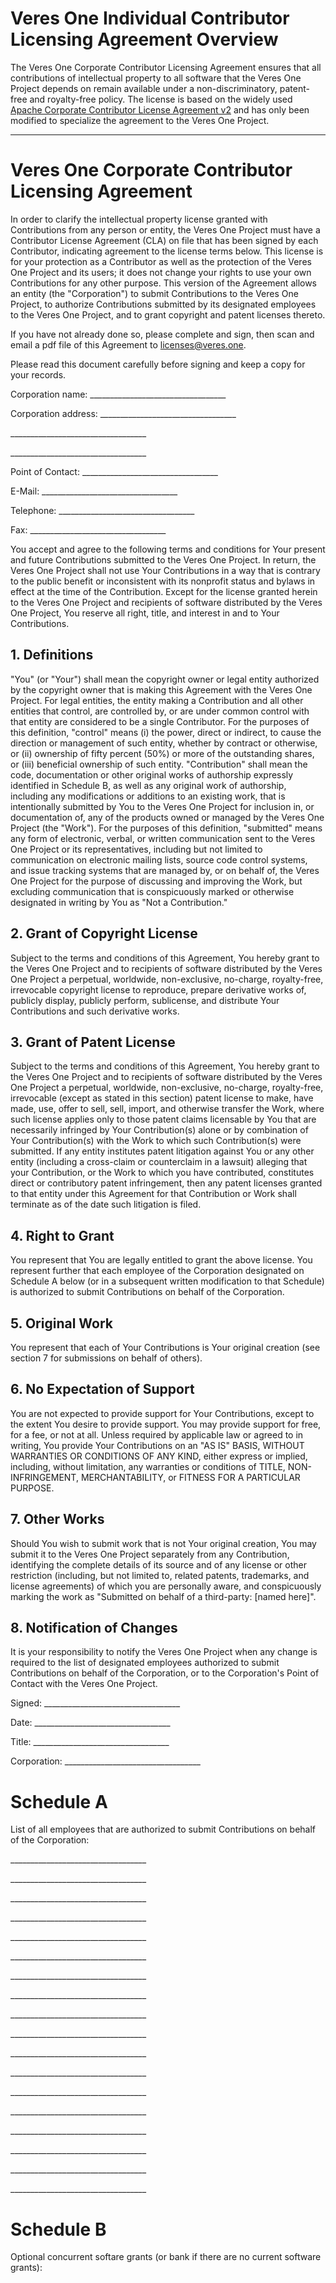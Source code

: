 # Veres One Individual Contributor Licensing Agreement Overview

The Veres One Corporate Contributor Licensing Agreement ensures that
all contributions of intellectual property to all software that the
Veres One Project depends on remain available under a non-discriminatory,
patent-free and royalty-free policy. The license is based on the widely used
[Apache Corporate Contributor License Agreement v2](https://www.apache.org/licenses/cla-corporate.pdf)
and has only been modified to specialize the agreement to the Veres One Project.

-------------------

# Veres One Corporate Contributor Licensing Agreement

In order to clarify the intellectual property license
granted with Contributions from any person or entity, the Veres One Project
must have a Contributor License Agreement (CLA) on file that has been
signed by each Contributor, indicating agreement to the license terms
below. This license is for your protection as a Contributor as well
as the protection of the Veres One Project and its users; it does not change
your rights to use your own Contributions for any other purpose.
This version of the Agreement allows an entity (the "Corporation") to
submit Contributions to the Veres One Project, to authorize Contributions
submitted by its designated employees to the Veres One Project, and to grant
copyright and patent licenses thereto.

If you have not already done so, please complete and sign, then scan and
email a pdf file of this Agreement to licenses@veres.one.

Please read this document carefully before signing and keep a copy for
your records.

Corporation name: \_\_\_\_\_\_\_\_\_\_\_\_\_\_\_\_\_\_\_\_\_\_\_\_\_\_\_\_\_\_\_\_\_\_

Corporation address: \_\_\_\_\_\_\_\_\_\_\_\_\_\_\_\_\_\_\_\_\_\_\_\_\_\_\_\_\_\_\_\_\_\_

\_\_\_\_\_\_\_\_\_\_\_\_\_\_\_\_\_\_\_\_\_\_\_\_\_\_\_\_\_\_\_\_\_\_

\_\_\_\_\_\_\_\_\_\_\_\_\_\_\_\_\_\_\_\_\_\_\_\_\_\_\_\_\_\_\_\_\_\_

Point of Contact: \_\_\_\_\_\_\_\_\_\_\_\_\_\_\_\_\_\_\_\_\_\_\_\_\_\_\_\_\_\_\_\_\_\_

E-Mail: \_\_\_\_\_\_\_\_\_\_\_\_\_\_\_\_\_\_\_\_\_\_\_\_\_\_\_\_\_\_\_\_\_\_

Telephone: \_\_\_\_\_\_\_\_\_\_\_\_\_\_\_\_\_\_\_\_\_\_\_\_\_\_\_\_\_\_\_\_\_\_

Fax: \_\_\_\_\_\_\_\_\_\_\_\_\_\_\_\_\_\_\_\_\_\_\_\_\_\_\_\_\_\_\_\_\_\_


You accept and agree to the following terms and conditions for Your
present and future Contributions submitted to the Veres One Project. In
return, the Veres One Project shall not use Your Contributions in a way that
is contrary to the public benefit or inconsistent with its nonprofit
status and bylaws in effect at the time of the Contribution. Except
for the license granted herein to the Veres One Project and recipients of
software distributed by the Veres One Project, You reserve all right, title,
and interest in and to Your Contributions.

## 1. Definitions

"You" (or "Your") shall mean the copyright owner or legal entity
authorized by the copyright owner that is making this Agreement
with the Veres One Project. For legal entities, the entity making a
Contribution and all other entities that control, are controlled by,
or are under common control with that entity are considered to be a
single Contributor. For the purposes of this definition, "control"
means (i) the power, direct or indirect, to cause the direction or
management of such entity, whether by contract or otherwise, or
(ii) ownership of fifty percent (50%) or more of the outstanding
shares, or (iii) beneficial ownership of such entity.
"Contribution" shall mean the code, documentation or other original
works of authorship expressly identified in Schedule B, as well as
any original work of authorship, including
any modifications or additions to an existing work, that is intentionally
submitted by You to the Veres One Project for inclusion in, or
documentation of, any of the products owned or managed by the
Veres One Project (the "Work"). For the purposes of this definition,
"submitted" means any form of electronic, verbal, or written
communication sent to the Veres One Project or its representatives,
including but not limited to communication on electronic mailing
lists, source code control systems, and issue tracking systems
that are managed by, or on behalf of, the Veres One Project for the
purpose of discussing and improving the Work, but excluding
communication that is conspicuously marked or otherwise designated
in writing by You as "Not a Contribution."


## 2. Grant of Copyright License

Subject to the terms and conditions
of this Agreement, You hereby grant to the Veres One Project and to
recipients of software distributed by the Veres One Project a perpetual,
worldwide, non-exclusive, no-charge, royalty-free, irrevocable
copyright license to reproduce, prepare derivative works of,
publicly display, publicly perform, sublicense, and distribute
Your Contributions and such derivative works.

## 3. Grant of Patent License

Subject to the terms and conditions of
this Agreement, You hereby grant to the Veres One Project and to recipients
of software distributed by the Veres One Project a perpetual, worldwide,
non-exclusive, no-charge, royalty-free, irrevocable (except as
stated in this section) patent license to make, have made, use,
offer to sell, sell, import, and otherwise transfer the Work,
where such license applies only to those patent claims licensable
by You that are necessarily infringed by Your Contribution(s)
alone or by combination of Your Contribution(s) with the Work to
which such Contribution(s) were submitted. If any entity institutes
patent litigation against You or any other entity (including a
cross-claim or counterclaim in a lawsuit) alleging that your
Contribution, or the Work to which you have contributed, constitutes
direct or contributory patent infringement, then any patent licenses
granted to that entity under this Agreement for that Contribution or
Work shall terminate as of the date such litigation is filed.

## 4. Right to Grant

You represent that You are legally entitled to grant the above
license. You represent further that each employee of the
Corporation designated on Schedule A below (or in a subsequent
written modification to that Schedule) is authorized to submit
Contributions on behalf of the Corporation.

## 5. Original Work

You represent that each of Your Contributions is Your original
creation (see section 7 for submissions on behalf of others).

## 6. No Expectation of Support

You are not expected to provide support for Your Contributions,
except to the extent You desire to provide support. You may provide
support for free, for a fee, or not at all. Unless required by
applicable law or agreed to in writing, You provide Your
Contributions on an "AS IS" BASIS, WITHOUT WARRANTIES OR CONDITIONS
OF ANY KIND, either express or implied, including, without
limitation, any warranties or conditions of TITLE, NON-INFRINGEMENT,
MERCHANTABILITY, or FITNESS FOR A PARTICULAR PURPOSE.

## 7. Other Works

Should You wish to submit work that is not Your original creation,
You may submit it to the Veres One Project separately from any
Contribution, identifying the complete details of its source and
of any license or other restriction (including, but not limited
to, related patents, trademarks, and license agreements) of which
you are personally aware, and conspicuously marking the work as
"Submitted on behalf of a third-party: [named here]".

## 8. Notification of Changes

It is your responsibility to notify the Veres One Project when any change
is required to the list of designated employees authorized to submit
Contributions on behalf of the Corporation, or to the Corporation's
Point of Contact with the Veres One Project.

Signed: \_\_\_\_\_\_\_\_\_\_\_\_\_\_\_\_\_\_\_\_\_\_\_\_\_\_\_\_\_\_\_\_\_\_

Date: \_\_\_\_\_\_\_\_\_\_\_\_\_\_\_\_\_\_\_\_\_\_\_\_\_\_\_\_\_\_\_\_\_\_

Title: \_\_\_\_\_\_\_\_\_\_\_\_\_\_\_\_\_\_\_\_\_\_\_\_\_\_\_\_\_\_\_\_\_\_

Corporation: \_\_\_\_\_\_\_\_\_\_\_\_\_\_\_\_\_\_\_\_\_\_\_\_\_\_\_\_\_\_\_\_\_\_

# Schedule A

List of all employees that are authorized to submit Contributions on behalf
of the Corporation:

\_\_\_\_\_\_\_\_\_\_\_\_\_\_\_\_\_\_\_\_\_\_\_\_\_\_\_\_\_\_\_\_\_\_

\_\_\_\_\_\_\_\_\_\_\_\_\_\_\_\_\_\_\_\_\_\_\_\_\_\_\_\_\_\_\_\_\_\_

\_\_\_\_\_\_\_\_\_\_\_\_\_\_\_\_\_\_\_\_\_\_\_\_\_\_\_\_\_\_\_\_\_\_

\_\_\_\_\_\_\_\_\_\_\_\_\_\_\_\_\_\_\_\_\_\_\_\_\_\_\_\_\_\_\_\_\_\_

\_\_\_\_\_\_\_\_\_\_\_\_\_\_\_\_\_\_\_\_\_\_\_\_\_\_\_\_\_\_\_\_\_\_

\_\_\_\_\_\_\_\_\_\_\_\_\_\_\_\_\_\_\_\_\_\_\_\_\_\_\_\_\_\_\_\_\_\_

\_\_\_\_\_\_\_\_\_\_\_\_\_\_\_\_\_\_\_\_\_\_\_\_\_\_\_\_\_\_\_\_\_\_

\_\_\_\_\_\_\_\_\_\_\_\_\_\_\_\_\_\_\_\_\_\_\_\_\_\_\_\_\_\_\_\_\_\_

\_\_\_\_\_\_\_\_\_\_\_\_\_\_\_\_\_\_\_\_\_\_\_\_\_\_\_\_\_\_\_\_\_\_

\_\_\_\_\_\_\_\_\_\_\_\_\_\_\_\_\_\_\_\_\_\_\_\_\_\_\_\_\_\_\_\_\_\_

\_\_\_\_\_\_\_\_\_\_\_\_\_\_\_\_\_\_\_\_\_\_\_\_\_\_\_\_\_\_\_\_\_\_

\_\_\_\_\_\_\_\_\_\_\_\_\_\_\_\_\_\_\_\_\_\_\_\_\_\_\_\_\_\_\_\_\_\_

\_\_\_\_\_\_\_\_\_\_\_\_\_\_\_\_\_\_\_\_\_\_\_\_\_\_\_\_\_\_\_\_\_\_

\_\_\_\_\_\_\_\_\_\_\_\_\_\_\_\_\_\_\_\_\_\_\_\_\_\_\_\_\_\_\_\_\_\_

\_\_\_\_\_\_\_\_\_\_\_\_\_\_\_\_\_\_\_\_\_\_\_\_\_\_\_\_\_\_\_\_\_\_

\_\_\_\_\_\_\_\_\_\_\_\_\_\_\_\_\_\_\_\_\_\_\_\_\_\_\_\_\_\_\_\_\_\_

\_\_\_\_\_\_\_\_\_\_\_\_\_\_\_\_\_\_\_\_\_\_\_\_\_\_\_\_\_\_\_\_\_\_

\_\_\_\_\_\_\_\_\_\_\_\_\_\_\_\_\_\_\_\_\_\_\_\_\_\_\_\_\_\_\_\_\_\_

# Schedule B

Optional concurrent softare grants (or bank if there are no current
software grants):


